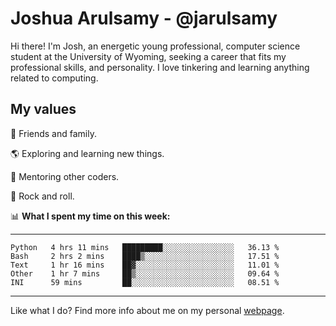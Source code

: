 # Joshua Arulsamy - @jarulsamy

Hi there! I'm Josh, an energetic young professional, computer science student at the University of Wyoming, seeking a career that fits my professional skills, and personality. I love tinkering and learning anything related to computing.

## My values

:yellow_heart: Friends and family.

:earth_americas: Exploring and learning new things.

:book: Mentoring other coders.

:guitar: Rock and roll.

:bar_chart: **What I spent my time on this week:**

------
<!--START_SECTION:waka-->
```text
Python   4 hrs 11 mins   █████████░░░░░░░░░░░░░░░░   36.13 % 
Bash     2 hrs 2 mins    ████▒░░░░░░░░░░░░░░░░░░░░   17.51 % 
Text     1 hr 16 mins    ██▓░░░░░░░░░░░░░░░░░░░░░░   11.01 % 
Other    1 hr 7 mins     ██▒░░░░░░░░░░░░░░░░░░░░░░   09.64 % 
INI      59 mins         ██░░░░░░░░░░░░░░░░░░░░░░░   08.51 % 
```
<!--END_SECTION:waka-->
------

Like what I do? Find more info about me on my personal [webpage](https://arulsamy.me).
